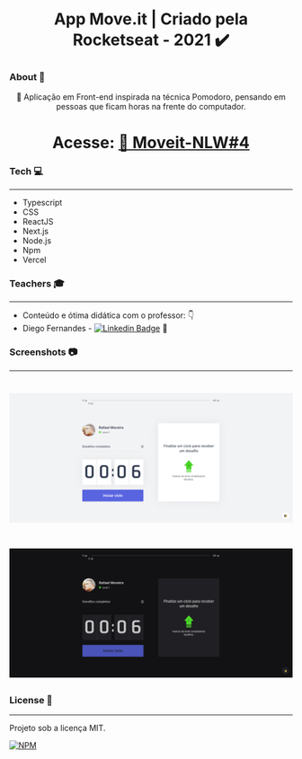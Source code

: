 # <p align="center">App Move.it | Criado pela Rocketseat - 2021 ✔️</p>

### About 📌
<p align="center">🚀 Aplicação em Front-end inspirada na técnica Pomodoro, pensando em pessoas que ficam horas na frente do computador.</p>

<h1 align="center">Acesse:
    <a href="https://moveit-nlw-rafaeltimoreira.vercel.app/">🔗 Moveit-NLW#4</a>
</h1>

### Tech 💻

------------
- Typescript
- CSS
- ReactJS
- Next.js
- Node.js
- Npm
- Vercel


### Teachers 🎓

------------

- Conteúdo e ótima didática com o professor: 👇
- Diego Fernandes - [![Linkedin Badge](https://img.shields.io/badge/-DiegoFernandes-blue?style=flat-square&logo=Linkedin&logoColor=white&link=https://www.linkedin.com/in/diego-schell-fernandes/)](https://www.linkedin.com/in/diego-schell-fernandes/) 💪 
 





### Screenshots 📷

------------
<h1 align="center">
  <img alt="NextLevelWeek" title="#NextLevelWeek" src="/bannerLight.png" />
</h1>

<h1 align="center">
  <img alt="NextLevelWeek" title="#NextLevelWeek" src="/bannerDark.png" />
</h1>

### License 📝

------------
<p>Projeto sob a licença MIT.</p>

[![NPM](https://img.shields.io/npm/l/react)](https://github.com/RafaeltiMoreira/moveit-nlw/blob/main/LICENSE)


